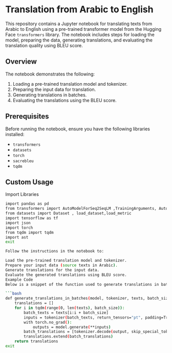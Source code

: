 # Translation from Arabic to English

This repository contains a Jupyter notebook for translating texts from Arabic to English using a pre-trained transformer model from the Hugging Face `transformers` library. The notebook includes steps for loading the model, preparing the data, generating translations, and evaluating the translation quality using BLEU score.

## Overview

The notebook demonstrates the following:

1. Loading a pre-trained translation model and tokenizer.
2. Preparing the input data for translation.
3. Generating translations in batches.
4. Evaluating the translations using the BLEU score.

## Prerequisites

Before running the notebook, ensure you have the following libraries installed:

- `transformers`
- `datasets`
- `torch`
- `sacrebleu`
- `tqdm`

## Custom Usage

Import Libraries

```bash
import pandas as pd
from transformers import AutoModelForSeq2SeqLM ,TrainingArguments, AutoTokenizer , DataCollatorForSeq2Seq,Seq2SeqTrainer , Trainer , MarianMTModel, MarianTokenizer
from datasets import Dataset , load_dataset,load_metric
import tensorflow as tf
import json
import torch
from tqdm import tqdm
import ast
exit

Follow the instructions in the notebook to:

Load the pre-trained translation model and tokenizer.
Prepare your input data (source texts in Arabic).
Generate translations for the input data.
Evaluate the generated translations using BLEU score.
Example Code
Below is a snippet of the function used to generate translations in batches:

```bash
def generate_translations_in_batches(model, tokenizer, texts, batch_size=32, max_length=256):
    translations = []
    for i in tqdm(range(0, len(texts), batch_size)):
        batch_texts = texts[i:i + batch_size]
        inputs = tokenizer(batch_texts, return_tensors="pt", padding=True, truncation=True, max_length=max_length).to(device)
        with torch.no_grad():
            outputs = model.generate(**inputs)
        batch_translations = [tokenizer.decode(output, skip_special_tokens=True) for output in outputs]
        translations.extend(batch_translations)
    return translations
exit

